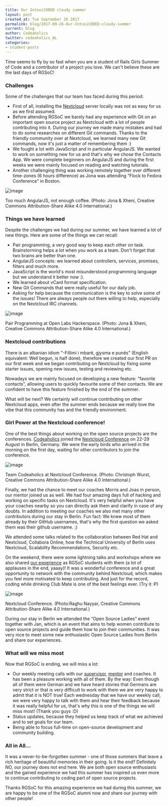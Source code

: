 ```yaml
---
title: Our IntoxiCODED cloudy summer
layout: post
created_at: Tue September 26 2017
permalink: blog/2017-09-26-Our-IntoxiCODED-cloudy-summer
current: blog
author: Codeaholics
twitter: codeaholics_AL
categories:
- student-posts
---
```


Time seems to fly by so fast when you are a student of Rails Girls Summer of Code and a contributor of a project you love. We can't believe these are the last days of RGSoC!

### __Challenges__

Some of the challenges that our team has faced during this period:

* First of all, installing the [Nextcloud](https://nextcloud.com/) server locally was not as easy for us as we first assumed.
* Before attending RGSoC we barely had any experience with Git on an important open source project as Nextcloud with a lot of people contributing into it. During our journey we made many mistakes and had to do some researches on different Git commands. Thanks to the friendly community over at Nextcloud, we learned many new Git commands, now it's just a matter of remembering them :)
* We fought a lot with JavaScript and in particular AngularJS. We wanted to work on something new for us and that's why we chose the Contacts App. We were complete beginners on AngularJS and during the first weeks we were mainly focused on reading and watching tutorials.
* Another challenging thing was working remotely together over different time-zones (6 hours difference) as Jona was attending “Flock to Fedora Conference” in Boston.

![image](/img/blog/2017/codeaholics_angularJS.jpg)
<div class="image-credits"> Too much AngularJS, not enough coffee. (Photo: Jona & Xheni, Creative Commons Attribution-Share Alike 4.0 International.)</div>

### __Things we have learned__

Despite the challenges we had during our summer, we have learned a lot of new things. Here are some of the things we can recall:

* Pair programming, a very good way to keep each other on task. Brainstorming helps a lot when you work as a team. Don't forget that two brains are better than one.
* AngularJS concepts: we learned about controllers, services, promises, filters and much more.
* JavaScript is the world's most misunderstood programming language but we understand it better now :).
* We learned about vCard format specification.
* New Git Commands that were really useful for our daily job.
* Asking for help because the communication is the key to solve some of the issues! There are always people out there willing to help, especially on the Nextcloud IRC channels.

![image](/img/blog/2017/codeaholics_pairprogramming.jpg)
<div class="image-credits"> Pair Programming at Open Labs Hackerspace. (Photo: Jona & Xheni, Creative Commons Attribution-Share Alike 4.0 International.)</div>


### __Nextcloud contributions__

There is an albanian idiom "-Fillimi i mbarë, gjysma e punës" (English equivalent: Well begun, is half done), therefore we created our first PR on our first week and we began contributing on Nextcloud by fixing some starter issues, opening new issues, testing and reviewing etc.

Nowadays we are mainly focused on developing a new feature: "favorite contacts”, allowing users to quickly favourite some of their contacts.  We are confident to have this feature finished by the end of the summer.

What will be next? We certainly will continue contributing on other Nextcloud apps, even after the summer ends because we really love the vibe that this community has and the friendly environment.


### __Girl Power at the Nextcloud conference!__

One of the best things about working on the open source projects are the conferences. [Codeaholics](https://twitter.com/codeaholics_AL) joined the [Nextcloud Conference](https://nextcloud.com/conf/) on 22-29 August in Berlin, Germany. We were the early birds who arrived in the morning on the first day, waiting for other contributors to join the conference.

![image](/img/blog/2017/codeaholics_nextcloud_conference.jpg)
<div class="image-credits">Team Codeaholics at Nextcloud Conference. (Photo: Christoph Wurst, Creative Commons Attribution-Share Alike 4.0 International.)</div>

Finally, we had the chance to meet our coaches Morris and Joas in person, our mentor joined us as well. We had four amazing days full of hacking and working on specific tasks on Nextcloud. It's very helpful when you have your coaches nearby so you can directly ask them and clarify in case of any doubts. In addition to meeting our coaches we also met many other contributors during our stay in Berlin. Fun fact: We knew most of them already by their GitHub usernames, that's why the first question we asked them was their github username. ;)

We attended some talks related to the collaboration between Red Hat and Nextcloud, Collabora Online, how the Technical University of Berlin uses Nextcloud, Scalability Recommendations, Security etc.

On the weekend, there were some lightning talks and workshops where we also shared [our experience](https://www.youtube.com/watch?v=OpMtsE_MICs) as RGSoC students with them (a lot of applauses in the end, yaaay)! It was a wonderful conference and a great opportunity to network with the community behind Nextcloud, which makes you feel more motivated to keep contributing.
And just for the record, coding while drinking Club Mate is one of the best feelings ever. (Try it :P)


![image](/img/blog/2017/codeaholics_nextcloudconference.jpg)
<div class="image-credits">Nextcloud Conference. (Photo:Raghu Nayyar, Creative Commons Attribution-Share Alike 4.0 International.)</div>

During our stay in Berlin we attended the “Open Source Ladies” event together with Jan, which is an event that aims to help women contribute to open source projects and guide them how to join their communities. It was very nice to meet some new enthusiastic Open Source Ladies from Berlin and share our experiences.


### __What will we miss most__

Now that RGSoC is ending, we will miss a lot:

* Our weekly meeting calls with our [supervisor](https://twitter.com/benediktdeicke), [mentor](https://twitter.com/jancborchardt)  and coaches. It has been a pleasure working with all of them. By the way: Even though all of them were German and we have heard stories that Germans are very strict or that is very difficult to work with them we are very happy to admit that it is NOT true! Each wednesday that we have our weekly call, we were very happy to talk with them and hear their feedback because it was really helpful for us, that's why this is one of the things we will miss most! (Thank you guys :D)
* Status updates, because they helped us keep track of what we achieved and to set goals for our team.
* Being able to focus full-time on open-source development and community building.


### __All in All...__

It was a never-to-be-forgotten summer - one of those summers that leave a rich heritage of beautiful memories in their going. Is it the end? Definitely NO, our journey does not end here. We are both open source enthusiasts and the gained experience we had this summer has inspired us even more to continue contributing to coding part of open source projects.

Thanks RGSoC for this amazing experience we had during this summer, we are happy to be one of the RGSoC alumni now and share our journey with other people!
